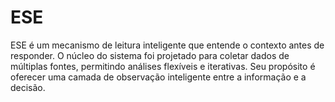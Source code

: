 # ESE
ESE é um mecanismo de leitura inteligente que entende o contexto antes de responder. O núcleo do sistema foi projetado para coletar dados de múltiplas fontes, permitindo análises flexíveis e iterativas. Seu propósito é oferecer uma camada de observação inteligente entre a informação e a decisão.
